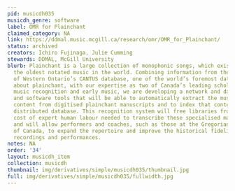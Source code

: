 ```yaml
---
pid: musicdh035
musicdh_genre: software
label: OMR for Plainchant
claimed_category: NA
link: https://ddmal.music.mcgill.ca/research/omr/OMR_for_Plainchant/
status: archived
creators: Ichiro Fujinaga, Julie Cumming
stewards: DDMAL, McGill University
blurb: Plainchant is a large collection of monophonic songs, which exist as one of
  the oldest notated music in the world. Combining information from the University
  of Western Ontario’s CANTUS database, one of the world’s foremost databases of metadata
  about plainchant, with our expertise as two of Canada’s leading scholars in optical
  music recognition and early music, we are developing a network and database infrastructure
  and software tools that will be able to automatically extract the musical and textual
  content from digitised plainchant manuscripts and to index that content in an internationally-accessible
  distributed database. This recognition system will free libraries from the prohibitive
  cost of expert human labour needed to transcribe these specialised manuscripts manually
  and will allow performers and coaches, such as those at the Gregorian Institute
  of Canada, to expand the repertoire and improve the historical fidelity of their
  recordings and performances.
notes: NA
order: '34'
layout: musicdh_item
collection: musicdh
thumbnail: img/derivatives/simple/musicdh035/thumbnail.jpg
full: img/derivatives/simple/musicdh035/fullwidth.jpg
---
```

